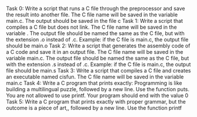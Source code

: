 Task 0: Write a script that runs a C file through the preprocessor and save the result into another file. The C file name will be saved in the variable main.c. The output should be saved in the file c
Task 1: Write a script that compiles a C file but does not link. The C file name will be saved in the variable . The output file should be named the same as the C file, but with the extension .o instead of .c. Example: if the C file is main.c, the output file should be main.o
Task 2: Write a script that generates the assembly code of a C code and save it in an output file. The C file name will be saved in the variable main.c. The output file should be named the same as the C file, but with the extension .s instead of .c. Example: if the C file is main.c, the output file should be main.s
Task 3: Write a script that compiles a C file and creates an executable named cisfun. The C file name will be saved in the variable main.c
Task 4: Write a C program that prints exactly: Programming is like building a multilingual puzzle, followed by a new line. Use the function puts. You are not allowed to use printf. Your program should end with the value 0
Task 5: Write a C program that prints exactly with proper grammar, but the outcome is a piece of art,, followed by a new line. Use the function printf
